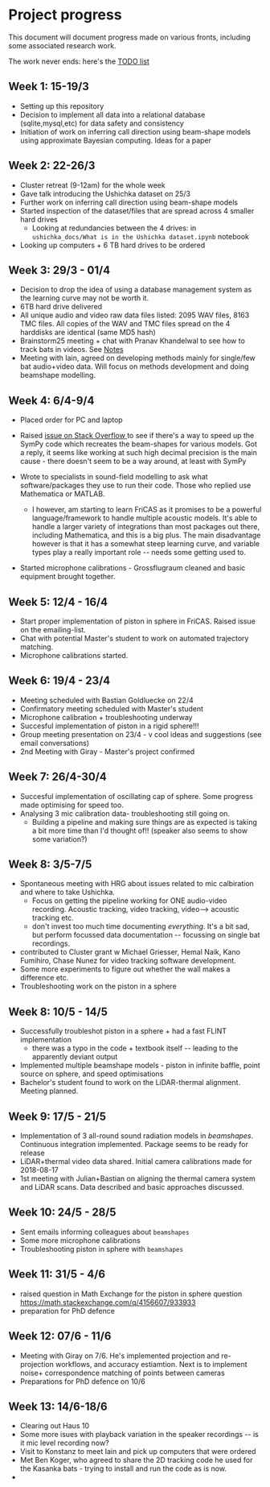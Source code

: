 # Project progress
This document will document progress made on various fronts, including some associated research work. 

The work never ends: here's the [TODO list](TODO.md)

## Week 1: 15-19/3

* Setting up this repository
* Decision to implement all data into a relational database (sqlite,mysql,etc) for data safety and consistency
* Initiation of work on inferring call direction using beam-shape models using approximate Bayesian computing. Ideas for a paper

## Week 2:  22-26/3 

* Cluster retreat (9-12am) for the whole week 
* Gave talk introducing the Ushichka dataset on 25/3
* Further work on inferring call direction using beam-shape models 
* Started inspection of the dataset/files that are spread across 4 smaller hard drives
	* Looking at redundancies between the 4 drives: in ```ushichka_docs/What is in the Ushichka dataset.ipynb``` notebook
* Looking up computers + 6 TB hard drives to be ordered

## Week 3: 29/3 - 01/4

* Decision to drop the idea of using a database management system as the learning curve may not be worth it. 
* 6TB hard drive delivered
* All unique audio and video raw data files listed: 2095 WAV files, 8163 TMC files. All copies of the WAV and TMC files spread on the 4 harddisks are identical
(same MD5 hash)
* Brainstorm25 meeting + chat with Pranav Khandelwal to see how to track bats in videos. See [Notes](./brainstorm25.md)
* Meeting with Iain, agreed on developing methods mainly for single/few bat audio+video data. Will focus on methods development and doing beamshape modelling. 

## Week 4: 6/4-9/4

* Placed order for PC and laptop
* Raised [issue on Stack Overflow ](https://stackoverflow.com/q/66934803/4955732) to see if there's a way to speed up the SymPy code which recreates the 
beam-shapes for various models. Got a reply, it seems like working at such high decimal precision is the main cause - there doesn't seem to be a way around, at least with SymPy
* Wrote to specialists in sound-field modelling to ask what software/packages they use to run their code. Those who replied use Mathematica or MATLAB.
	* I however, am starting to learn FriCAS as it promises to be a powerful language/framework to handle multiple acoustic models. It's able to 
	handle a larger variety of integrations than most packages out there, including Mathematica, and this is a big plus. The main disadvantage however is
	that it has a somewhat steep learning curve, and variable types play a really important role -- needs some getting used to. 

* Started microphone calibrations - Grossflugraum cleaned and basic equipment brought together.

## Week 5: 12/4 - 16/4

* Start proper implementation of piston in sphere in FriCAS. Raised issue on the emailing-list. 
* Chat with potential Master's student to work on automated trajectory matching. 
* Microphone calibrations started. 

## Week 6: 19/4 - 23/4

* Meeting scheduled with Bastian Goldluecke on 22/4
* Confirmatory meeting scheduled with Master's student
* Microphone calibration + troubleshooting underway 
* Succesful implementation of piston in a rigid sphere!!!
* Group meeting presentation on 23/4 - v cool ideas and suggestions (see email conversations)
* 2nd Meeting with Giray - Master's project confirmed

## Week 7: 26/4-30/4 

* Succesful implementation of oscillating cap of sphere. Some progress made optimising for speed too. 
* Analysing 3 mic calibration data- troubleshooting still going on. 
	* Building a pipeline and making sure things are as expected is taking a bit more time than I'd thought of!! (speaker also seems to show some variation?)
	
## Week 8: 3/5-7/5
* Spontaneous meeting with HRG about issues related to mic calbiration 
and where to take Ushichka. 
	* Focus on getting the pipeline working for ONE audio-video recording. Acoustic tracking, video tracking, video--> acoustic tracking etc. 
	* don't invest too much time documenting *everything*. It's a bit sad, but perform focussed data documentation -- focussing on
	single bat recordings. 
* contributed to Cluster grant w Michael Griesser, Hemal Naik, Kano Fumihiro, Chase Nunez for video tracking software development.
* Some more experiments to figure out whether the wall makes a difference etc. 
* Troubleshooting work on the piston in a sphere

## Week 8: 10/5 - 14/5

* Successfully troubleshot piston in a sphere + had a fast FLINT implementation 
	* there was a typo in the code + textbook itself -- leading to the apparently deviant output
* Implemented multiple beamshape models - piston in infinite baffle, point source on sphere, and speed optimisations
* Bachelor's student found to work on the LiDAR-thermal alignment. Meeting planned. 

## Week 9: 17/5 - 21/5
* Implementation of 3 all-round sound radiation models in *beamshapes*. Continuous integration implemented. Package seems to be ready for release
* LiDAR+thermal video data shared. Initial camera calibrations made for 2018-08-17
* 1st meeting with Julian+Bastian on aligning the thermal camera system and LiDAR scans. Data described and basic approaches discussed.

## Week 10: 24/5 - 28/5 
* Sent emails informing colleagues about `beamshapes`
* Some more microphone calibrations 
* Troubleshooting piston in sphere with `beamshapes`

## Week 11: 31/5 - 4/6
* raised question in Math Exchange for the piston in sphere question https://math.stackexchange.com/q/4156607/933933
* preparation for PhD defence 

## Week 12: 07/6 - 11/6
* Meeting with Giray on 7/6. He's implemented projection and re-projection workflows, and accuracy estiamtion. Next is to implement noise+ correspondence matching of points between cameras
* Preparations for PhD defence on 10/6

## Week 13: 14/6-18/6
* Clearing out Haus 10 
* Some more isues with playback variation in the speaker recordings -- is it mic level recording now?
* Visit to Konstanz to meet Iain and pick up computers that were ordered 
* Met Ben Koger, who agreed to share the 2D tracking code he used for the Kasanka bats - trying to install and run the code as is now. 
* 




